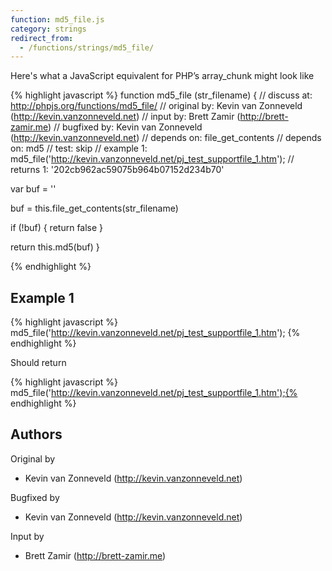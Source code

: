 ```yaml
---
function: md5_file.js
category: strings
redirect_from:
  - /functions/strings/md5_file/
---
```


<!-- WARNING! This file is auto generated by `npm run web:inject`, do not edit by hand -->

Here's what a JavaScript equivalent for PHP’s array_chunk might look like

{% highlight javascript %}
function md5_file (str_filename) {
  //  discuss at: http://phpjs.org/functions/md5_file/
  // original by: Kevin van Zonneveld (http://kevin.vanzonneveld.net)
  //    input by: Brett Zamir (http://brett-zamir.me)
  // bugfixed by: Kevin van Zonneveld (http://kevin.vanzonneveld.net)
  //  depends on: file_get_contents
  //  depends on: md5
  //        test: skip
  //   example 1: md5_file('http://kevin.vanzonneveld.net/pj_test_supportfile_1.htm');
  //   returns 1: '202cb962ac59075b964b07152d234b70'

  var buf = ''

  buf = this.file_get_contents(str_filename)

  if (!buf) {
    return false
  }

  return this.md5(buf)
}

{% endhighlight %}

## Example 1

{% highlight javascript %}
md5_file('http://kevin.vanzonneveld.net/pj_test_supportfile_1.htm');
{% endhighlight %}

Should return

{% highlight javascript %}
md5_file('http://kevin.vanzonneveld.net/pj_test_supportfile_1.htm');{% endhighlight %}


## Authors


Original by

- Kevin van Zonneveld (http://kevin.vanzonneveld.net)


Bugfixed by

- Kevin van Zonneveld (http://kevin.vanzonneveld.net)


Input by

- Brett Zamir (http://brett-zamir.me)

